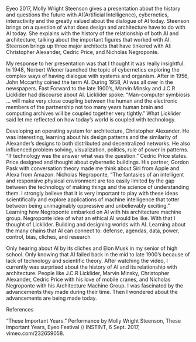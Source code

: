 Eyeo 2017, Molly Wright Steenson gives a presentation about the history and questions the  future  with AI(Artificial Intelligence), cybernetics, interactivity and the greatly valued about the dialogue of AI today. Steenson brings on a question of what does design and architecture have to do with AI today. She explains with the history of the relationship of both AI and architecture, talking about the important figures that worked with AI. Steenson brings up three major architects that have tinkered with AI: Christopher Alexander, Cedric Price, and Nicholas Negroponte. 

My response to her presentation was that I thought it was really insightful. In 1948, Norbert Wiener launched the topic of cybernetics exploring the complex ways of having dialogue with systems and organism. After in 1956, John Mccarthy  coined the term AI. During 1958, AI was all over in the newspapers. Fast Forward to the late 1900’s, Marvin Minsky and J.C.R Licklider had discourse about AI. Licklider spoke: “Man-computer symbiosis … will make very close coupling between the human and the electronic members of the partnership not too many years human brain and computing archives will be coupled together very tightly.” What Licklider said let me reflected on how today’s world is coupled with technology. 

Developing an operating system for architecture, Christopher Alexander. He was interesting, learning about his design patterns and the similarity of Alexander’s designs to both distributed and decentralized networks. He also influenced problem solving, visualization, politics, rule of power in patterns. “If technology was the answer what was the question.” Cedric Price states. Price designed and thought about cybernetic buildings. His partner, Gordon Pask  with  conversation theory made me think about Siri from Apple and Alexa from Amazon. Nicholas Negroponte, “The fantasies of an intelligent and responsive physical environment are too easily limited by the gap between the technology of making things and the science of understanding them. I strongly believe that it is very important to play with these ideas scientifically and explore applications of machine intelligence that totter between being unimaginably oppressive and unbelievably exciting.” Learning how Negroponte embarked on AI with his architecture machine group. Negroponte idea of what an ethical AI would be like. With that I thought of Licklider. Building and designing worlds with AI. Learning about the many chains that AI can connect to: defense, agendas, data, power, control, bias, cliches, and research

Only hearing about AI by its cliches and Elon Musk in my senior of high school. Only knowing that AI failed back in the mid to late 1900’s because of lack of technology and scientific theory. After watching the video, I currently was surprised about the history of AI and its relationship with architecture. People like J.C.R Licklider, Marvin Minsky, Christopher Alexander, Cedric Price with his love of mobile cranes, and Nicholas Negroponte with his Architecture Machine Group. I was fascinated by the advancements they made during their time. Then I wondered about the advancements are being made today.
	
References 

“These Important Years.” Performance by Molly Wright Steenson, These Important Years, Eyeo Festival // INSTINT, 6 Sept. 2017, vimeo.com/232659058.
